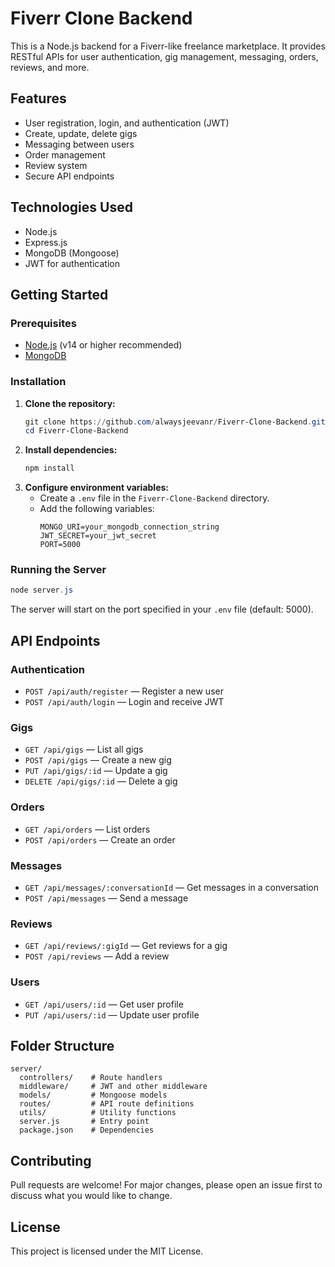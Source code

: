 # Fiverr Clone Backend

This is a Node.js backend for a Fiverr-like freelance marketplace. It provides RESTful APIs for user authentication, gig management, messaging, orders, reviews, and more.

## Features

- User registration, login, and authentication (JWT)
- Create, update, delete gigs
- Messaging between users
- Order management
- Review system
- Secure API endpoints

## Technologies Used

- Node.js
- Express.js
- MongoDB (Mongoose)
- JWT for authentication

## Getting Started

### Prerequisites

- [Node.js](https://nodejs.org/) (v14 or higher recommended)
- [MongoDB](https://www.mongodb.com/)

### Installation

1. **Clone the repository:**
   ```powershell
   git clone https://github.com/alwaysjeevanr/Fiverr-Clone-Backend.git
   cd Fiverr-Clone-Backend
   ```
2. **Install dependencies:**
   ```powershell
   npm install
   ```
3. **Configure environment variables:**
   - Create a `.env` file in the `Fiverr-Clone-Backend` directory.
   - Add the following variables:
     ```env
     MONGO_URI=your_mongodb_connection_string
     JWT_SECRET=your_jwt_secret
     PORT=5000
     ```

### Running the Server

```powershell
node server.js
```

The server will start on the port specified in your `.env` file (default: 5000).

## API Endpoints

### Authentication

- `POST /api/auth/register` — Register a new user
- `POST /api/auth/login` — Login and receive JWT

### Gigs

- `GET /api/gigs` — List all gigs
- `POST /api/gigs` — Create a new gig
- `PUT /api/gigs/:id` — Update a gig
- `DELETE /api/gigs/:id` — Delete a gig

### Orders

- `GET /api/orders` — List orders
- `POST /api/orders` — Create an order

### Messages

- `GET /api/messages/:conversationId` — Get messages in a conversation
- `POST /api/messages` — Send a message

### Reviews

- `GET /api/reviews/:gigId` — Get reviews for a gig
- `POST /api/reviews` — Add a review

### Users

- `GET /api/users/:id` — Get user profile
- `PUT /api/users/:id` — Update user profile

## Folder Structure

```
server/
  controllers/    # Route handlers
  middleware/     # JWT and other middleware
  models/         # Mongoose models
  routes/         # API route definitions
  utils/          # Utility functions
  server.js       # Entry point
  package.json    # Dependencies
```

## Contributing

Pull requests are welcome! For major changes, please open an issue first to discuss what you would like to change.

## License

This project is licensed under the MIT License.
